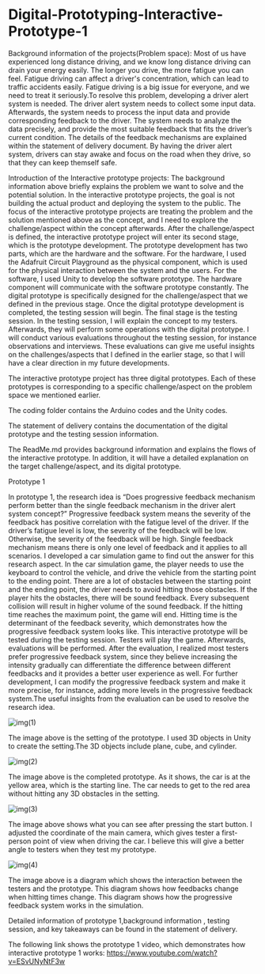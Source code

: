 # Digital-Prototyping-Interactive-Prototype-1

Background information of the projects(Problem space): Most of us have experienced long distance driving, and we know long distance driving can drain your energy easily. The longer you drive, the more fatigue you can feel. Fatigue driving can affect a driver's concentration, which can lead to traffic accidents easily. Fatigue driving is a big issue for everyone, and we need to treat it seriously.To resolve this problem, developing a driver alert system is needed. The driver alert system needs to collect some input data. Afterwards, the system needs to process the input data and provide corresponding feedback to the driver. The system needs to analyze the data precisely, and provide the most suitable feedback that fits the driver’s current condition. The details of the feedback mechanisms are explained within the statement of delivery document. By having the driver alert system, drivers can stay awake and focus on the road when they drive, so that they can keep themself safe.

Introduction of the Interactive prototype projects: The background information above briefly explains the problem we want to solve and the potential solution. In the interactive prototype projects, the goal is not building the actual product and deploying the system to the public. The focus of the interactive prototype projects are treating the problem and the  solution mentioned above as the concept, and I need to explore the challenge/aspect within the concept afterwards. 
After the challenge/aspect is defined, the interactive prototype project will enter its second stage, which is the prototype development.
The prototype development has two parts, which are the hardware and the software. For the hardware, I used the Adafruit Circuit Playground as the physical component, which is used for the physical interaction between the system and the users. For the software, I used Unity to develop the software prototype. The hardware component will communicate with the software prototype constantly. The digital prototype is specifically designed for the challenge/aspect that we defined in the previous stage. Once the digital prototype development is completed, the testing session will begin.
The final stage is the testing session. In the testing session, I will explain the concept to my testers. Afterwards, they will perform some operations with the digital prototype. I will conduct various evaluations throughout the testing session, for instance observations and interviews. These evaluations can give me useful insights on the challenges/aspects that I defined in the earlier stage, so that I will have a clear direction in my future developments. 

The interactive prototype project has three digital prototypes. Each of these prototypes is corresponding to a specific challenge/aspect on the problem space we mentioned earlier.

The coding folder contains the Arduino codes and the Unity codes.

The statement of delivery contains the documentation of the digital prototype and the testing session information.

The ReadMe.md provides background information and explains the flows of the interactive prototype. In addition, it will have a detailed explanation on the target challenge/aspect, and its digital prototype.


Prototype 1

In prototype 1, the research idea is “Does progressive feedback mechanism perform better than the single feedback mechanism in the driver alert system concept?” Progressive feedback system means the severity of the feedback has positive correlation with the fatigue level of the driver. If the driver’s fatigue level is low, the severity of the feedback will be low. Otherwise, the severity of the feedback will be high. Single feedback mechanism means there is only one level of feedback and it applies to all scenarios. 
I developed a car simulation game to find out the answer for this research aspect. In the car simulation game, the player needs to use the keyboard to control the vehicle, and drive the vehicle from the starting point to the ending point. There are a lot of obstacles between the starting point and the ending point, the driver needs to avoid hitting those obstacles. If the player hits the obstacles, there will be sound feedback. Every subsequent collision will result in higher volume of the sound feedback. If the hitting time reaches the maximum point, the game will end. Hitting time is the determinant of the feedback severity, which demonstrates how the progressive feedback system looks like.
This interactive prototype will be tested during the testing session. Testers will play the game. Afterwards, evaluations will be performed. After the evaluation, I realized most testers prefer progressive feedback system, since they believe increasing the intensity gradually can differentiate the difference between different feedbacks and it provides a better user experience as well. For further development, I can modify the progressive feedback system and make it more precise, for instance, adding more levels in the progressive feedback system.The useful insights from the evaluation can be used to resolve the research idea.


![img(1)](https://github.com/jefjefhui/Digital-Prototyping-Interactive-Prototype-1/assets/73283123/5c63345a-4cf2-4cf7-b1d4-e0811bda67be)

The image above is the setting of the prototype. I used 3D objects in Unity to create the setting.The 3D objects include plane, cube, and cylinder.

![img(2)](https://github.com/jefjefhui/Digital-Prototyping-Interactive-Prototype-1/assets/73283123/f5ee9abd-dc4d-4e17-8c51-38d301a26913)

The image above is the completed prototype. As it shows, the car is at the yellow area, which is the starting line. The car needs to get to the red area without hitting any 3D obstacles in the setting.


![img(3)](https://github.com/jefjefhui/Digital-Prototyping-Interactive-Prototype-1/assets/73283123/730ff0b1-da8d-4d56-9d2a-2c266c9649c5)

The image above shows what you can see after pressing the start button. I adjusted the coordinate of the main camera, which gives tester a first-person point of view when driving the car. I believe this will give a better angle to testers when they test my prototype.


![img(4)](https://github.com/jefjefhui/Digital-Prototyping-Interactive-Prototype-1/assets/73283123/f4999fe5-c036-45cf-8e87-d99482b84309)

The image above is a diagram which shows the interaction between the testers and the prototype. This diagram shows how feedbacks change when hitting times change. This diagram shows how the progressive feedback system works in the simulation.


Detailed information of prototype 1,background information , testing session, and key takeaways can be found in the statement of delivery.

The following link shows the prototype 1 video, which demonstrates how interactive prototype 1 works: https://www.youtube.com/watch?v=ESvUNyNtF3w



